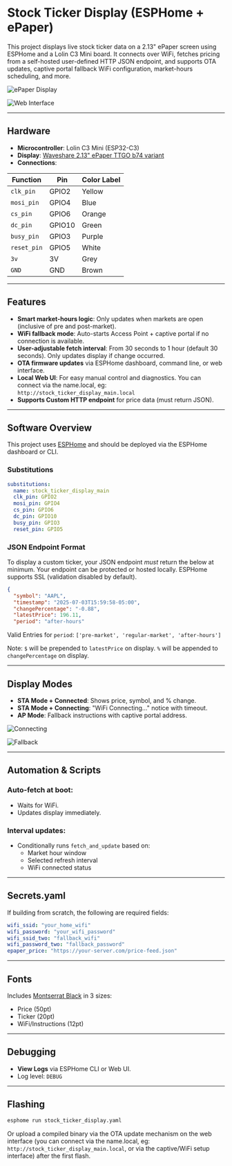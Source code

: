 # Stock Ticker Display (ESPHome + ePaper)

This project displays live stock ticker data on a 2.13" ePaper screen using ESPHome and a Lolin C3 Mini board. It connects over WiFi, fetches pricing from a self-hosted user-defined HTTP JSON endpoint, and supports OTA updates, captive portal fallback WiFi configuration, market-hours scheduling, and more.

![ePaper Display](images/ticker_display.jpg)

![Web Interface](images/interface.png)

---

## Hardware

- **Microcontroller**: Lolin C3 Mini (ESP32-C3)
- **Display**: [Waveshare 2.13" ePaper TTGO b74 variant](https://www.amazon.com/dp/B0D22JJ18B)
- **Connections**:

| Function     | Pin        | Color Label |
|--------------|------------|--------------|
| `clk_pin`    | GPIO2      | Yellow       |
| `mosi_pin`   | GPIO4      | Blue         |
| `cs_pin`     | GPIO6      | Orange       |
| `dc_pin`     | GPIO10     | Green        |
| `busy_pin`   | GPIO3      | Purple       |
| `reset_pin`  | GPIO5      | White        |
| `3v`         | 3V         | Grey         |
| `GND`        | GND        | Brown        |

---

## Features

- **Smart market-hours logic**: Only updates when markets are open (inclusive of pre and post-market).
- **WiFi fallback mode**: Auto-starts Access Point + captive portal if no connection is available.
- **User-adjustable fetch interval**: From 30 seconds to 1 hour (default 30 seconds). Only updates display if change occurred.
- **OTA firmware updates** via ESPHome dashboard, command line, or web interface.
- **Local Web UI**: For easy manual control and diagnostics. You can connect via the name.local, eg: `http://stock_ticker_display_main.local`
- **Supports Custom HTTP endpoint** for price data (must return JSON).

---

## Software Overview

This project uses [ESPHome](https://esphome.io) and should be deployed via the ESPHome dashboard or CLI.

### Substitutions

```yaml
substitutions:
  name: stock_ticker_display_main
  clk_pin: GPIO2
  mosi_pin: GPIO4
  cs_pin: GPIO6
  dc_pin: GPIO10
  busy_pin: GPIO3
  reset_pin: GPIO5
```

### JSON Endpoint Format

To display a custom ticker, your JSON endpoint *must* return the below at minimum. Your endpoint can be protected or hosted locally. ESPHome supports SSL (validation disabled by default).

```json
{
  "symbol": "AAPL",
  "timestamp": "2025-07-03T15:59:58-05:00",
  "changePercentage": "-0.88",
  "latestPrice": 196.11,
  "period": "after-hours"

```
Valid Entries for `period`: `['pre-market', 'regular-market', 'after-hours']`

Note: `$` will be prepended to `latestPrice` on display. `%` will be appended to `changePercentage` on display.


---

## Display Modes

- **STA Mode + Connected**: Shows price, symbol, and % change.
- **STA Mode + Connecting**: "WiFi Connecting..." notice with timeout.
- **AP Mode**: Fallback instructions with captive portal address.

![Connecting](images/connecting.jpg)

![Fallback](images/fallback.jpg)

---

## Automation & Scripts

### Auto-fetch at boot:
- Waits for WiFi.
- Updates display immediately.

### Interval updates:
- Conditionally runs `fetch_and_update` based on:
  - Market hour window
  - Selected refresh interval
  - WiFi connected status

---

## Secrets.yaml

If building from scratch, the following are required fields:

```yaml
wifi_ssid: "your_home_wifi"
wifi_password: "your_wifi_password"
wifi_ssid_two: "fallback_wifi"
wifi_password_two: "fallback_password"
epaper_price: "https://your-server.com/price-feed.json"
```

---

## Fonts

Includes [Montserrat Black](https://fonts.google.com/specimen/Montserrat) in 3 sizes:
- Price (50pt)
- Ticker (20pt)
- WiFi/Instructions (12pt)

---

## Debugging

- **View Logs** via ESPHome CLI or Web UI.
- Log level: `DEBUG`

---

## Flashing

```bash
esphome run stock_ticker_display.yaml
```

Or upload a compiled binary via the OTA update mechanism on the web interface (you can connect via the name.local, eg: `http://stock_ticker_display_main.local`, or via the captive/WiFi setup interface) after the first flash.
